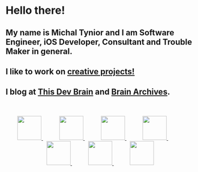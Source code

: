 <h1>Hello there!</h1>

<h2>My name is Michal Tynior and I am Software Engineer, iOS Developer, Consultant and Trouble Maker in general.
</h2>

<h2>I like to work on <a href="https://tynior.link/">creative projects!</a></h2>

<h2>I blog at <a href="https://thisdevbrain.com/">This Dev Brain</a> and <a href="https://brainarchives.com/">Brain Archives</a>.</h2>
<br/>
<br/>
<div align="center">
  <a href="https://tynior.link" title="My projects" target="_blank">
    <img src="https://user-images.githubusercontent.com/6362174/209189936-e8288888-9265-4338-9261-5c997bc00d96.png" height="64px">
  </a>
  &nbsp;&nbsp;&nbsp;&nbsp;&nbsp;&nbsp;&nbsp;&nbsp;&nbsp;&nbsp;
  <a href="https://twitter.com/mtynior" title="Twitter" target="_blank">
    <img src="https://user-images.githubusercontent.com/6362174/209189952-b46c6925-f3d4-4194-b9cf-684b310e32bb.png" height="64px">
  </a>
  &nbsp;&nbsp;&nbsp;&nbsp;&nbsp;&nbsp;&nbsp;&nbsp;&nbsp;&nbsp;
  <a href="https://mastodon.social/@mtynior" title="Mastodon" target="_blank">
    <img src="https://user-images.githubusercontent.com/6362174/209189949-271281b1-0998-491d-ab05-0501414cf63b.png" height="64px">
  </a>
  &nbsp;&nbsp;&nbsp;&nbsp;&nbsp;&nbsp;&nbsp;&nbsp;&nbsp;&nbsp;
  <a href="https://linkedin.com/in/mtynior/" title="LinkedIn" target="_blank">
    <img src="https://user-images.githubusercontent.com/6362174/209189948-39d8912f-ea56-4db0-90d7-cb22aae4be4b.png" height="64px">
  </a>
  &nbsp;&nbsp;&nbsp;&nbsp;&nbsp;&nbsp;&nbsp;&nbsp;&nbsp;&nbsp;
  <a href="https://www.youtube.com/channel/UCc-PsbFTIdG6_YWzbRGaMZg" title="YouTube" target="_blank">
    <img src="https://user-images.githubusercontent.com/6362174/209189955-0031ce6b-4b90-43a4-b528-175ca4399401.png" height="64px">
  </a>
  &nbsp;&nbsp;&nbsp;&nbsp;&nbsp;&nbsp;&nbsp;&nbsp;&nbsp;&nbsp;
  <a href="https://www.instagram.com/mtynior/" title="Instagram" target="_blank">
    <img src="https://user-images.githubusercontent.com/6362174/209189943-5b9b19b4-c5b2-4020-9cbd-a32012932f99.png" height="64px">
  </a>
   &nbsp;&nbsp;&nbsp;&nbsp;&nbsp;&nbsp;&nbsp;&nbsp;&nbsp;&nbsp;
  <a href="https://www.tiktok.com/@mtynior" title="Tik Tok" target="_blank">
    <img src="https://user-images.githubusercontent.com/6362174/209189950-ded59b19-cd28-43a9-820f-5642f5579ded.png" height="64px">
  </a>
</div>
